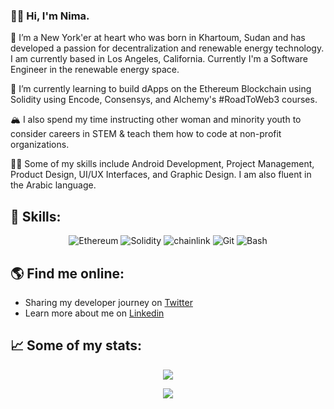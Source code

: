 ### 👋🏽 Hi, I'm Nima.

🌇  I’m a New York'er at heart who was born in Khartoum, Sudan and has developed a passion for decentralization and renewable energy technology. I am currently based in Los Angeles, California. Currently I'm a Software Engineer in the renewable energy space.

🌱 I’m currently learning to build dApps on the Ethereum Blockchain using Solidity using Encode, Consensys, and Alchemy's #RoadToWeb3 courses. 

🏔  I also spend my time instructing other woman and minority youth to consider careers in STEM & teach them how to code at non-profit organizations.

💪🏽  Some of my skills include Android Development, Project Management, Product Design, UI/UX Interfaces, and Graphic Design. I am also fluent in the Arabic language. 


## 🎯 Skills:
<p align="center">
 <img src="https://img.shields.io/badge/Ethereum-3C3C3D?style=for-the-badge&logo=Ethereum&logoColor=white" alt="Ethereum" />
  <img src="https://img.shields.io/badge/Solidity-e6e6e6?style=for-the-badge&logo=solidity&logoColor=black" alt="Solidity" />  
  <img src="https://img.shields.io/badge/chainlink-375BD2?style=for-the-badge&logo=chainlink&logoColor=white" alt="chainlink" /> 
  <img src="https://img.shields.io/badge/Git-F05032?style=for-the-badge&logo=git&logoColor=white" alt="Git" />
  <img src="https://img.shields.io/badge/GNU%20Bash-4EAA25?style=for-the-badge&logo=GNU%20Bash&logoColor=white" alt="Bash" />
</p>

## 🌎 Find me online: 
- Sharing my developer journey on  <a href="https://twitter.com/niemacodes">Twitter</a>
- Learn more about me on  <a href="https://www.linkedin.com/in/niema/">Linkedin</a> 

## 📈 Some of my stats:
<p align="center">
  <img align="" src="https://github-readme-stats.vercel.app/api?username=niemacodes&theme=nightowl&show_icons=true&hide=contribs" />
</p>
<p align="center">
  <img align="" src="https://visitor-badge.laobi.icu/badge?page_id=0xefrain.0xefrain" />
</p>
<!--
**niemacodes/niemacodes** is a ✨ _special_ ✨ repository because its `README.md` (this file) appears on your GitHub profile.


